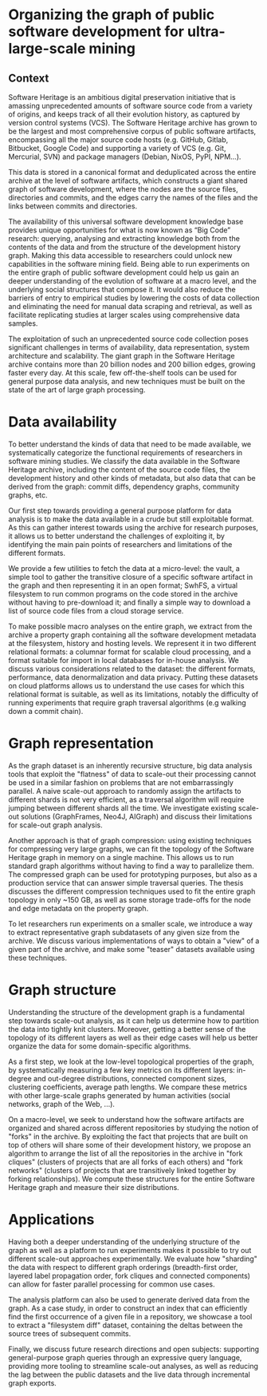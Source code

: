 # Organizing the graph of public software development for ultra-large-scale mining

## Context

Software Heritage is an ambitious digital preservation initiative that is
amassing unprecedented amounts of software source code from a variety of
origins, and keeps track of all their evolution history, as captured by version
control systems (VCS). The Software Heritage archive has grown to be the
largest and most comprehensive corpus of public software artifacts,
encompassing all the major source code hosts (e.g. GitHub, Gitlab, Bitbucket,
Google Code) and supporting a variety of VCS (e.g. Git, Mercurial, SVN) and
package managers (Debian, NixOS, PyPI, NPM...).

This data is stored in a canonical format and deduplicated across the entire
archive at the level of software artifacts, which constructs a giant shared
graph of software development, where the nodes are the source files,
directories and commits, and the edges carry the names of the files and the
links between commits and directories.

The availability of this universal software development knowledge base provides
unique opportunities for what is now known as “Big Code” research: querying,
analysing and extracting knowledge both from the contents of the data and from
the structure of the development history graph. Making this data accessible to
researchers could unlock new capabilities in the software mining field. Being
able to run experiments on the entire graph of public software development
could help us gain an deeper understanding of the evolution of software at a
macro level, and the underlying social structures that compose it. It would
also reduce the barriers of entry to empirical studies by lowering the costs of
data collection and eliminating the need for manual data scraping and
retrieval, as well as facilitate replicating studies at larger scales using
comprehensive data samples.

The exploitation of such an unprecedented source code collection poses
significant challenges in terms of availability, data representation, system
architecture and scalability. The giant graph in the Software Heritage archive
contains more than 20 billion nodes and 200 billion edges, growing faster every
day. At this scale, few off-the-shelf tools can be used for general purpose
data analysis, and new techniques must be built on the state of the art of
large graph processing.

# Data availability

To better understand the kinds of data that need to be made available, we
systematically categorize the functional requirements of researchers in
software mining studies.  We classify the data available in the Software
Heritage archive, including the content of the source code files, the
development history and other kinds of metadata, but also data that can be
derived from the graph: commit diffs, dependency graphs, community graphs, etc.

Our first step towards providing a general purpose platform for data analysis
is to make the data available in a crude but still exploitable format. As this
can gather interest towards using the archive for research purposes, it
allows us to better understand the challenges of exploiting it, by identifying
the main pain points of researchers and limitations of the different formats.

We provide a few utilities to fetch the data at a micro-level: the vault, a
simple tool to gather the transitive closure of a specific software artifact in
the graph and then representing it in an open format; SwhFS, a virtual
filesystem to run common programs on the code stored in the archive without
having to pre-download it; and finally a simple way to download a list of
source code files from a cloud storage service.

To make possible macro analyses on the entire graph, we extract from the
archive a property graph containing all the software development metadata at
the filesystem, history and hosting levels. We represent it in two different
relational formats: a columnar format for scalable cloud processing, and a
format suitable for import in local databases for in-house analysis. We discuss
various considerations related to the dataset: the different formats,
performance, data denormalization and data privacy.
Putting these datasets on cloud platforms allows us to understand the use cases
for which this relational format is suitable, as well as its limitations,
notably the difficulty of running experiments that require graph traversal
algorithms (e.g walking down a commit chain).

# Graph representation

As the graph dataset is an inherently recursive structure, big data analysis
tools that exploit the "flatness" of data to scale-out their processing cannot
be used in a similar fashion on problems that are not embarrassingly parallel.
A naive scale-out approach to randomly assign the artifacts to different shards
is not very efficient, as a traversal algorithm will require jumping
between different shards all the time. We investigate existing scale-out
solutions (GraphFrames, Neo4J, AIGraph) and discuss their limitations for
scale-out graph analysis.

Another approach is that of graph compression: using existing techniques for
compressing very large graphs, we can fit the topology of the Software Heritage
graph in memory on a single machine. This allows us to run standard graph
algorithms without having to find a way to parallelize them. The compressed
graph can be used for prototyping purposes, but also as a production service
that can answer simple traversal queries. The thesis discusses the different
compression techniques used to fit the entire graph topology in only ~150 GB,
as well as some storage trade-offs for the node and edge metadata on the
property graph.

To let researchers run experiments on a smaller scale, we introduce a way to
extract representative graph subdatasets of any given size from the archive. We
discuss various implementations of ways to obtain a "view" of a given part of
the archive, and make some "teaser" datasets available using these techniques.

# Graph structure

Understanding the structure of the development graph is a fundamental step
towards scale-out analysis, as it can help us determine how to partition the
data into tightly knit clusters. Moreover, getting a better sense of the
topology of its different layers as well as their edge cases will help us
better organize the data for some domain-specific algorithms.

As a first step, we look at the low-level topological properties of the graph,
by systematically measuring a few key metrics on its different layers:
in-degree and out-degree distributions, connected component sizes, clustering
coefficients, average path lengths. We compare these metrics with other
large-scale graphs generated by human activities (social networks, graph of the
Web, ...).

On a macro-level, we seek to understand how the software artifacts are
organized and shared across different repositories by studying the notion of
"forks" in the archive. By exploiting the fact that projects that are built on
top of others will share some of their development history, we propose an
algorithm to arrange the list of all the repositories in the archive in
"fork cliques" (clusters of projects that are all forks of each others) and
"fork networks" (clusters of projects that are transitively linked together by
forking relationships). We compute these structures for the entire Software
Heritage graph and measure their size distributions.

# Applications

Having both a deeper understanding of the underlying structure of the graph as
well as a platform to run experiments makes it possible to try out different
scale-out approaches experimentally. We evaluate how "sharding" the data with
respect to different graph orderings (breadth-first order, layered label
propagation order, fork cliques and connected components) can allow for faster
parallel processing for common use cases.

The analysis platform can also be used to generate derived data from the graph.
As a case study, in order to construct an index that can efficiently find the
first occurrence of a given file in a repository, we showcase a tool to extract
a "filesystem diff" dataset, containing the deltas between the source trees of
subsequent commits.

Finally, we discuss future research directions and open subjects: supporting
general-purpose graph queries through an expressive query language, providing
more tooling to streamline scale-out analyses, as well as reducing the lag
between the public datasets and the live data through incremental graph
exports.
